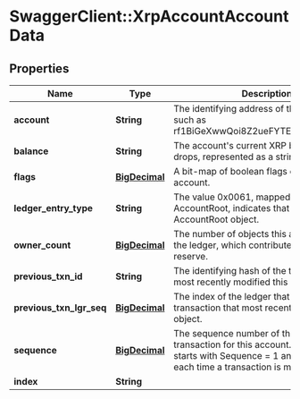 # SwaggerClient::XrpAccountAccountData

## Properties
Name | Type | Description | Notes
------------ | ------------- | ------------- | -------------
**account** | **String** | The identifying address of this account, such as rf1BiGeXwwQoi8Z2ueFYTEXSwuJYfV2Jpn. | [optional] 
**balance** | **String** | The account&#x27;s current XRP balance in drops, represented as a string. | [optional] 
**flags** | [**BigDecimal**](BigDecimal.md) | A bit-map of boolean flags enabled for this account. | [optional] 
**ledger_entry_type** | **String** | The value 0x0061, mapped to the string AccountRoot, indicates that this is an AccountRoot object. | [optional] 
**owner_count** | [**BigDecimal**](BigDecimal.md) | The number of objects this account owns in the ledger, which contributes to its owner reserve. | [optional] 
**previous_txn_id** | **String** | The identifying hash of the transaction that most recently modified this object. | [optional] 
**previous_txn_lgr_seq** | [**BigDecimal**](BigDecimal.md) | The index of the ledger that contains the transaction that most recently modified this object. | [optional] 
**sequence** | [**BigDecimal**](BigDecimal.md) | The sequence number of the next valid transaction for this account. (Each account starts with Sequence &#x3D; 1 and increases each time a transaction is made.) | [optional] 
**index** | **String** |  | [optional] 

